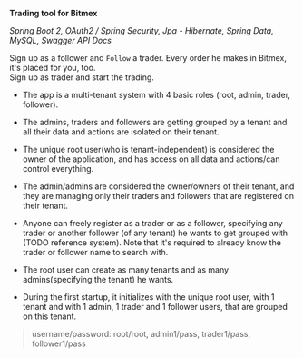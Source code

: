 **Trading tool for Bitmex**

*Spring Boot 2, OAuth2 / Spring Security, Jpa - Hibernate, Spring Data, MySQL, Swagger API Docs*

Sign up as a follower and `Follow` a trader. Every order he makes in Bitmex, it's placed for you, too.\
Sign up as trader and start the trading.


- The app is a multi-tenant system with 4 basic roles (root, admin, trader, follower).

- The admins, traders and followers are getting grouped by a tenant and all their data and actions are isolated on their tenant.

- The unique root user(who is tenant-independent) is considered the owner of the application, and has access on all data and actions/can control everything.

- The admin/admins are considered the owner/owners of their tenant, and they are managing only their traders and followers that are registered on their tenant.  

- Anyone can freely register as a trader or as a follower, specifying any trader or another follower (of any tenant) he wants to get grouped with (TODO reference system).
Note that it's required to already know the trader or follower name to search with.

- The root user can create as many tenants and as many admins(specifying the tenant) he wants.

- During the first startup, it initializes with the unique root user, with 1 tenant and with 1 admin, 1 trader and 1 follower users, that are grouped on this tenant.

>username/password: root/root, admin1/pass, trader1/pass, follower1/pass




